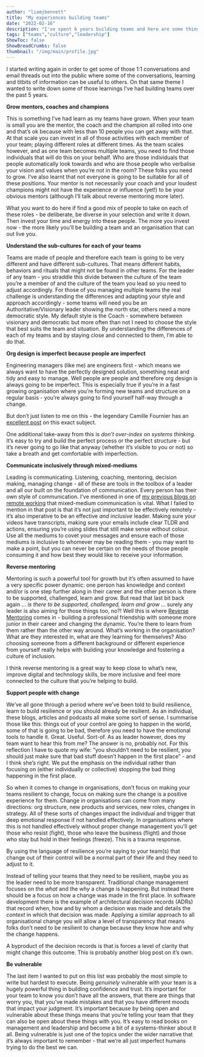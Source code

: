 ```yaml
---
author: "liamjbennett"
title: "My experiences building teams"
date: "2022-02-16"
description: "I've spent 6 years building teams and here are some things it's taken me a while to learn"
tags: ["teams","culture","leadership"]
ShowToc: false
ShowBreadCrumbs: false
thumbnail: "/img/main/profile.jpg"
---
```


I started writing again in order to get some of those 1:1 conversations and email threads out into the public where some of the conversations, learning and titbits of  information can be useful to others. On that same theme I wanted to write down some of those learnings I’ve had building teams over the past 5 years.

**Grow mentors, coaches and champions**

This is something I’ve had learn as my teams have grown. When your team is small you are the mentor, the coach and the champion all rolled into one and that’s ok because with less than 10 people you can get away with that. At that scale you can invest in all of those activities with each member of your team; playing different roles at different times. As the team scales however, and as one team becomes multiple teams, you need to find those individuals that will do this on your behalf. Who are those individuals that people automatically look towards and who are those people who verbalise your vision and values when you’re not in the room? These folks you need to grow. I’ve also learnt that not everyone is going to be suitable for all of these positions. Your mentor is not necessarily your coach and your loudest champions might not have the experience or influence (yet!) to be your obvious mentors (although I’ll talk about reverse mentoring more later). 

What you want to do here if find a good mix of people to take on each of these roles - be deliberate, be diverse in your selection and write it down. Then invest your time and energy into these people. The more you invest now - the more likely you’ll be building a team and an organisation that can out live you.

**Understand the sub-cultures for each of your teams**

Teams are made of people and therefore each team is going to be very different and have different sub-cultures. That means different habits, behaviors and rituals that might not be found in other teams. For the leader of any team - you straddle this divide between the culture of the team you’re a member of and the culture of the team you lead so you need to adjust accordingly. For those of you managing multiple teams the real challenge is understanding the differences and adapting your style and approach accordingly - some teams will need you be an Authoritative/Visionary leader showing the north star, others need a more democratic style. My default style is the Coach - somewhere between visionary and democratic but more often than not I need to choose the style that best suits the team and situation. By understanding the differences of each of my teams and by staying close and connected to them, I’m able to do that.

**Org design is imperfect because people are imperfect**

Engineering managers (like me) are engineers first - which means we always want to have the perfectly designed solution, something neat and tidy and easy to manage. Well people are people and therefore org design is always going to be imperfect. This is especially true if you’re in a fast growing organisation where you’re forming new teams and structure on a regular basis - you’re always going to find yourself half-way through a change. 

But don’t just listen to me on this - the legendary Camille Fournier has an [excellent post](https://skamille.medium.com/structural-lessons-in-engineering-management-f32b5ffaa1aa) on this exact subject.

One additional take-away from this is *don’t over-index on systems thinking.* It’s easy to try and build the perfect process or the perfect structure - but it’s never going to go like that anyway (whether it’s visible to you or not) so take a breath and get comfortable with imperfection.

**Communicate inclusively through mixed-mediums**

Leading is communicating. Listening, coaching, mentoring, decision making, managing change - all of these are tools in the toolbox of a leader and all our built on the foundation of communication. Every person has their own style of communication. I’ve mentioned in one of [my previous blogs on remote working](https://www.liamjbennett.me/posts/2021-11-10-lessons-learnt-being-remote/#mixed-medium-communications) that mixed-medium communication is vital. What I failed to mention in that post is that it’s not just important to be effectively remotely - it’s also imperative to be an effective *and inclusive* leader. Making sure your videos have transcripts, making sure your emails include clear TLDR and actions, ensuring you’re using slides that still make sense without colour. Use all the mediums to covet your messages and ensure each of those mediums is inclusive to whomever may be reading them - you may want to make a point, but you can never be certain on the needs of those people consuming it and how best they would like to receive your information.

**Reverse mentoring**

Mentoring is such a powerful tool for growth but it’s often assumed to have a very specific power dynamic: one person has knowledge and context and/or is one step further along in their career and the other person is there to be supported, challenged, learn and grow. But read that last bit back again ... *is there to be supported, challenged, learn and grow* ... surely any leader is also aiming for those things too, no?! Well this is where [Reverse Mentoring](https://hbr.org/2019/10/why-reverse-mentoring-works-and-how-to-do-it-right) comes in - building a professional friendship with someone more junior in their career and changing the dynamic. You’re there to learn from them rather than the other way around. What’s working in the organisation? What are they interested in, what are they learning for themselves? Also choosing someone from a different background or different experience from yourself really helps with building your knowledge and fostering a culture of inclusion.

I think reverse mentoring is a great way to keep close to what’s new, improve digital and technology skills, be more inclusive and feel more connected to the culture that you’re helping to build.

**Support people with change**

We’ve all gone through a period where we’ve been told to build resilience, learn to build resilience or you should already be resilient. As an individual, these blogs, articles and podcasts all make some sort of sense. I summarise those like this: things out of your control are going to happen in the world, some of that is going to be bad, therefore you need to have the emotional tools to handle it. Great. Useful. Sort-of. As as leader however, does my team want to hear this from me? The answer is no, probably not. For this reflection I have to quote my wife: “you shouldn’t need to be resilient, you should just make sure that bad stuff doesn’t happen in the first place” - and I think she’s right. We put the emphasis on the individual rather than focusing on (either individually or collective) stopping the bad thing happening in the first place.

So when it comes to change in organisations, don’t focus on making your teams resilient to change, focus on making sure the change is a positive experience for them. Change in organisations can come from many directions: org structure, new products and services, new roles, changes in strategy. All of these sorts of changes impact the individual and trigger that deep emotional response if not handled effectively. In organisations where this is not handled effectively without proper change management you’ll get those who resist (fight), those who leave the business (flight) and those who stay but hold in their feelings (freeze). This is a trauma response.

By using the language of resilience you’re saying to your team(s) that change out of their control will be a normal part of their life and they need to adjust to it. 

Instead of telling your teams that they need to be resilient, maybe you as the leader need to be more transparent. Traditional change management focuses on the *what* and the *why*  a change is happening. But instead there should be a focus on how a change was made in the first place. In software development there is the example of architectural decision  records (ADRs) that record when, how and by whom a decision was made and details the *context* in which that decision was made. Applying a similar approach to all organisational change you will allow a level of transparency that means folks don’t need to be resilient to change because they know how and why the change happens. 

A byproduct of the decision records is that is forces a level of clarity that might change this outcome.  This is probably another blog post on it’s own.

**Be vulnerable**

The last item I wanted to put on this list was probably the most simple to write but hardest to execute. Being *genuinely* vulnerable with your team is a hugely powerful thing in building confidence and trust. It’s important for your team to know you don’t have all the answers, that there are things that worry you, that you’ve made mistakes and that you have different moods that impact your judgment. It’s important because by being open and vulnerable about these things means that you’re telling your team that they can also be open about these things with you. It’s easy to read books on management and leadership and become a bit of a systems-thinker about it all. Being vulnerable is just one of the topics under the wider narrative that it’s always important to remember - that we’re all just imperfect humans trying to do the best we can.